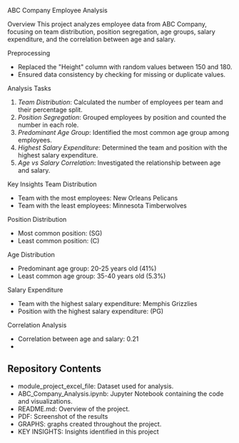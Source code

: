 ABC Company Employee Analysis 

Overview
This project analyzes employee data from ABC Company, focusing on team distribution, position segregation, age groups, salary expenditure, and the correlation between age and salary.

Preprocessing
- Replaced the "Height" column with random values between 150 and 180.
- Ensured data consistency by checking for missing or duplicate values.

Analysis Tasks
1. *Team Distribution*: Calculated the number of employees per team and their percentage split.
2. *Position Segregation*: Grouped employees by position and counted the number in each role.
3. *Predominant Age Group*: Identified the most common age group among employees.
4. *Highest Salary Expenditure*: Determined the team and position with the highest salary expenditure.
5. *Age vs Salary Correlation*: Investigated the relationship between age and salary.


Key Insights
Team Distribution
- Team with the most employees: New Orleans Pelicans
- Team with the least employees: Minnesota Timberwolves

Position Distribution
- Most common position:  (SG)
- Least common position:  (C)

Age Distribution
- Predominant age group: 20-25 years old (41%)
- Least common age group: 35-40 years old (5.3%)

Salary Expenditure
- Team with the highest salary expenditure: Memphis Grizzlies
- Position with the highest salary expenditure:  (PG)

Correlation Analysis
- Correlation between age and salary: 0.21
- 
## Repository Contents
- module_project_excel_file: Dataset used for analysis.
- ABC_Company_Analysis.ipynb: Jupyter Notebook containing the code and visualizations.
- README.md: Overview of the project.
- PDF: Screenshot of the results
- GRAPHS: graphs created throughout the project.
- KEY INSIGHTS: Insights identified in this project
